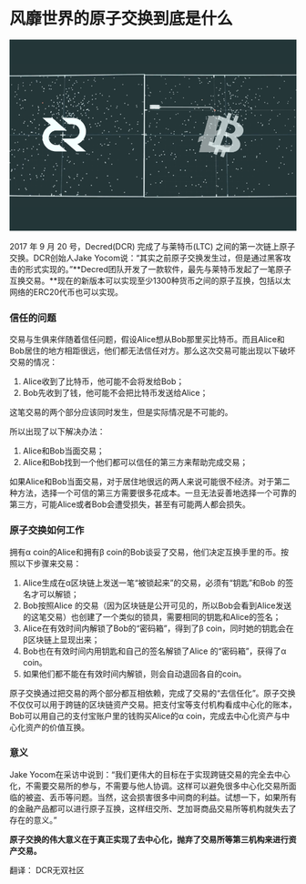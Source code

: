 # 风靡世界的原子交换到底是什么

![atomic_swap](img/as_example/atomic_swap.png)

2017 年 9 月 20 号，Decred(DCR) 完成了与莱特币(LTC) 之间的第一次链上原子交换。DCR创始人Jake Yocom说：“其实之前原子交换发生过，但是通过黑客攻击的形式实现的。”**Decred团队开发了一款软件，最先与莱特币发起了一笔原子互换交易。**现在的新版本可以实现至少1300种货币之间的原子互换，包括以太网络的ERC20代币也可以实现。

### 信任的问题 

交易与生俱来伴随着信任问题，假设Alice想从Bob那里买比特币。而且Alice和Bob居住的地方相距很远，他们都无法信任对方。那么这次交易可能出现以下破坏交易的情况：

1. Alice收到了比特币，他可能不会将发给Bob；
2. Bob先收到了钱，他可能不会把比特币发送给Alice；

这笔交易的两个部分应该同时发生，但是实际情况是不可能的。

所以出现了以下解决办法：

1. Alice和Bob当面交易；
2. Alice和Bob找到一个他们都可以信任的第三方来帮助完成交易；

如果Alice和Bob当面交易，对于居住地很远的两人来说可能很不经济。对于第二种方法，选择一个可信的第三方需要很多花成本。一旦无法妥善地选择一个可靠的第三方，可能Alice或者Bob会遭受损失，甚至有可能两人都会损失。

### 原子交换如何工作 

拥有α coin的Alice和拥有β coin的Bob谈妥了交易，他们决定互换手里的币。按照以下步骤来交易：

1. Alice生成在α区块链上发送一笔“被锁起来”的交易，必须有“钥匙”和Bob 的签名才可以解锁；
2. Bob按照Alice 的交易（因为区块链是公开可见的，所以Bob会看到Alice发送的这笔交易）也创建了一个类似的锁具，需要相同的钥匙和Alice的签名；
3. Alice在有效时间内解锁了Bob的“密码箱”，得到了β coin，同时她的钥匙会在β区块链上显现出来；
4. Bob也在有效时间内用钥匙和自己的签名解锁了Alice 的“密码箱”，获得了α coin。
5. 如果他们都不能在有效时间内解锁，则会自动退回各自的coin。

原子交换通过把交易的两个部分都互相依赖，完成了交易的“去信任化”。原子交换不仅仅可以用于跨链的区块链资产交易。把支付宝等支付机构看成中心化的账本，Bob可以用自己的支付宝账户里的钱购买Alice的α coin，完成去中心化资产与中心化资产的价值互换。

### 意义 

Jake Yocom在采访中说到：“我们更伟大的目标在于实现跨链交易的完全去中心化，不需要交易所的参与，不需要与他人协调。这样可以避免很多中心化交易所面临的被盗、丢币等问题。当然，这会损害很多中间商的利益。试想一下，如果所有的金融产品都可以进行原子互换，这样纽交所、芝加哥商品交易所等机构就失去了存在的意义。”

**原子交换的伟大意义在于真正实现了去中心化，抛弃了交易所等第三机构来进行资产交易。**

翻译： DCR无双社区